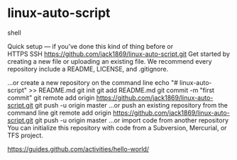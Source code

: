 # linux-auto-script
shell


Quick setup — if you’ve done this kind of thing before
or	
HTTPS
SSH
https://github.com/jack1869/linux-auto-script.git
Get started by creating a new file or uploading an existing file. We recommend every repository include a README, LICENSE, and .gitignore.

…or create a new repository on the command line
echo "# linux-auto-script" >> README.md
git init
git add README.md
git commit -m "first commit"
git remote add origin https://github.com/jack1869/linux-auto-script.git
git push -u origin master
…or push an existing repository from the command line
git remote add origin https://github.com/jack1869/linux-auto-script.git
git push -u origin master
…or import code from another repository
You can initialize this repository with code from a Subversion, Mercurial, or TFS project.

https://guides.github.com/activities/hello-world/
